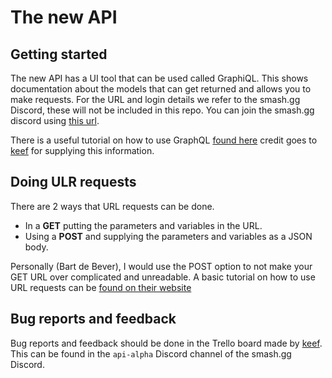 # The new API

## Getting started

The new API has a UI tool that can be used called GraphiQL. 
This shows documentation about the models that can get returned and allows you to make requests.
For the URL and login details we refer to the smash.gg Discord, these will not be included in this repo.
You can join the smash.gg discord using [this url](https://bit.ly/smashggdiscord).

There is a useful tutorial on how to use GraphQL [found here](https://graphql.org/learn/) credit goes to [keef](https://github.com/keithrobichaud) for supplying this information.

## Doing ULR requests

There are 2 ways that URL requests can be done.
- In a **GET** putting the parameters and variables in the URL.
- Using a **POST** and supplying the parameters and variables as a JSON body.

Personally (Bart de Bever), I would use the POST option to not make your GET URL over complicated and unreadable.
A basic tutorial on how to use URL requests can be [found on their website](https://graphql.github.io/learn/serving-over-http/)

## Bug reports and feedback

Bug reports and feedback should be done in the Trello board made by [keef](https://github.com/keithrobichaud). This can be found in the `api-alpha` Discord channel of the smash.gg Discord.
